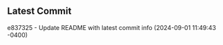 
## Latest Commit
e837325 - Update README with latest commit info (2024-09-01 11:49:43 -0400) <Yunxi-Zhou>

